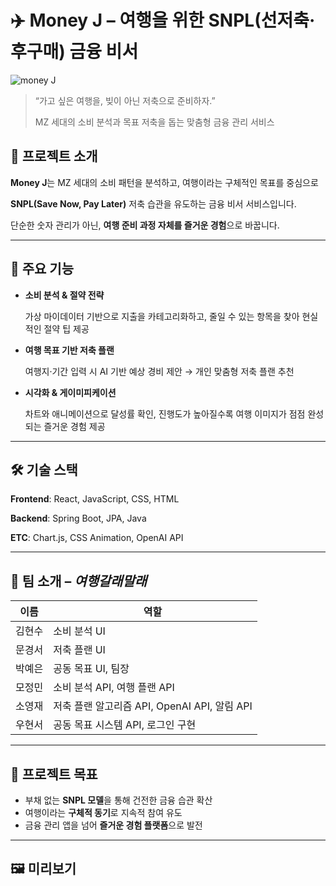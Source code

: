 # ✈️ Money J – 여행을 위한 SNPL(선저축·후구매) 금융 비서
![money J](https://github.com/user-attachments/assets/fd62a9ac-3839-4866-9aa8-b4ff3da83c38)

> “가고 싶은 여행을, 빚이 아닌 저축으로 준비하자.”
> 
> 
> MZ 세대의 소비 분석과 목표 저축을 돕는 맞춤형 금융 관리 서비스
> 


## 🌟 프로젝트 소개

**Money J**는 MZ 세대의 소비 패턴을 분석하고, 여행이라는 구체적인 목표를 중심으로

**SNPL(Save Now, Pay Later)** 저축 습관을 유도하는 금융 비서 서비스입니다.

단순한 숫자 관리가 아닌, **여행 준비 과정 자체를 즐거운 경험**으로 바꿉니다.

---

## 🚀 주요 기능

- **소비 분석 & 절약 전략**
    
    가상 마이데이터 기반으로 지출을 카테고리화하고, 줄일 수 있는 항목을 찾아 현실적인 절약 팁 제공
    
- **여행 목표 기반 저축 플랜**
    
    여행지·기간 입력 시 AI 기반 예상 경비 제안 → 개인 맞춤형 저축 플랜 추천
    
- **시각화 & 게이미피케이션**
    
    차트와 애니메이션으로 달성률 확인, 진행도가 높아질수록 여행 이미지가 점점 완성되는 즐거운 경험 제공
    

---

## 🛠️ 기술 스택

**Frontend**: React, JavaScript, CSS, HTML

**Backend**: Spring Boot, JPA, Java

**ETC**: Chart.js, CSS Animation, OpenAI API

---

## 👥 팀 소개 – *여행갈래말래*

| 이름 | 역할 |
| --- | --- |
| 김현수 | 소비 분석 UI |
| 문경서 | 저축 플랜 UI |
| 박예은 | 공동 목표 UI, 팀장 |
| 모정민 | 소비 분석 API, 여행 플랜 API|
| 소영재 | 저축 플랜 알고리즘 API, OpenAI API, 알림 API |
| 우현서 | 공동 목표 시스템 API, 로그인 구현 |

---

## 📌 프로젝트 목표

- 부채 없는 **SNPL 모델**을 통해 건전한 금융 습관 확산
- 여행이라는 **구체적 동기**로 지속적 참여 유도
- 금융 관리 앱을 넘어 **즐거운 경험 플랫폼**으로 발전

---

## 🖼️ 미리보기
